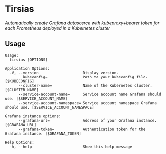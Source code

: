 Tirsias
=======

_Automatically create Grafana datasource with kubeproxy+bearer token for each Prometheus deployed in a Kubernetes cluster_

## Usage

```
Usage:
  tirsias [OPTIONS]

Application Options:
  -V, --version                    Display version.
      --kubeconfig=                Path to your kubeconfig file. [$KUBECONFIG]
      --cluster-name=              Name of the Kubernetes cluster. [$CLUSTER_NAME]
      --service-account-name=      Service account name Grafana should use. [$SERVICE_ACCOUNT_NAME]
      --service-account-namespace= Service account namespace Grafana should use. [$SERVICE_ACCOUNT_NAMESPACE]

Grafana instance options:
      --grafana-url=               Address of your Grafana instance. [$GRAFANA_URL]
      --grafana-token=             Authentication token for the Grafana instance. [$GRAFANA_TOKEN]

Help Options:
  -h, --help                       Show this help message
```
